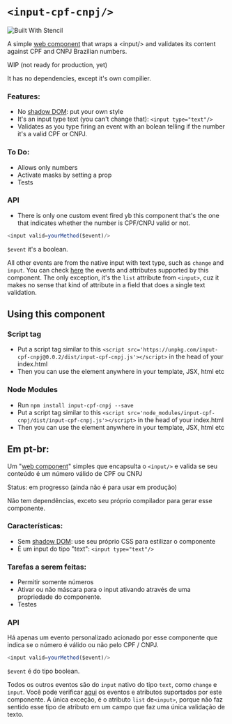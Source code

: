 # `<input-cpf-cnpj/> `

![Built With Stencil](https://img.shields.io/badge/-Built%20With%20Stencil-16161d.svg?logo=data%3Aimage%2Fsvg%2Bxml%3Bbase64%2CPD94bWwgdmVyc2lvbj0iMS4wIiBlbmNvZGluZz0idXRmLTgiPz4KPCEtLSBHZW5lcmF0b3I6IEFkb2JlIElsbHVzdHJhdG9yIDE5LjIuMSwgU1ZHIEV4cG9ydCBQbHVnLUluIC4gU1ZHIFZlcnNpb246IDYuMDAgQnVpbGQgMCkgIC0tPgo8c3ZnIHZlcnNpb249IjEuMSIgaWQ9IkxheWVyXzEiIHhtbG5zPSJodHRwOi8vd3d3LnczLm9yZy8yMDAwL3N2ZyIgeG1sbnM6eGxpbms9Imh0dHA6Ly93d3cudzMub3JnLzE5OTkveGxpbmsiIHg9IjBweCIgeT0iMHB4IgoJIHZpZXdCb3g9IjAgMCA1MTIgNTEyIiBzdHlsZT0iZW5hYmxlLWJhY2tncm91bmQ6bmV3IDAgMCA1MTIgNTEyOyIgeG1sOnNwYWNlPSJwcmVzZXJ2ZSI%2BCjxzdHlsZSB0eXBlPSJ0ZXh0L2NzcyI%2BCgkuc3Qwe2ZpbGw6I0ZGRkZGRjt9Cjwvc3R5bGU%2BCjxwYXRoIGNsYXNzPSJzdDAiIGQ9Ik00MjQuNywzNzMuOWMwLDM3LjYtNTUuMSw2OC42LTkyLjcsNjguNkgxODAuNGMtMzcuOSwwLTkyLjctMzAuNy05Mi43LTY4LjZ2LTMuNmgzMzYuOVYzNzMuOXoiLz4KPHBhdGggY2xhc3M9InN0MCIgZD0iTTQyNC43LDI5Mi4xSDE4MC40Yy0zNy42LDAtOTIuNy0zMS05Mi43LTY4LjZ2LTMuNkgzMzJjMzcuNiwwLDkyLjcsMzEsOTIuNyw2OC42VjI5Mi4xeiIvPgo8cGF0aCBjbGFzcz0ic3QwIiBkPSJNNDI0LjcsMTQxLjdIODcuN3YtMy42YzAtMzcuNiw1NC44LTY4LjYsOTIuNy02OC42SDMzMmMzNy45LDAsOTIuNywzMC43LDkyLjcsNjguNlYxNDEuN3oiLz4KPC9zdmc%2BCg%3D%3D&colorA=16161d&style=flat-square)

A simple [web component](https://developer.mozilla.org/en-US/docs/Web/Web_Components) that wraps a &lt;input/> and validates its content against CPF and CNPJ Brazilian numbers. 

WIP (not ready for production, yet)

It has no dependencies, except it's own compilier. 

### Features:
- No [shadow DOM](https://developer.mozilla.org/en-US/docs/Web/Web_Components/Using_shadow_DOM): put your own style
- It's an input type text (you can't change that): `<input type="text"/>`
- Validates as you type firing an event with an bolean telling if the number it's a valid CPF or CNPJ.

### To Do:
- Allows only numbers
- Activate masks by setting a prop
- Tests

### API
- There is only one custom event fired yb this component that's the one that indicates whether the number is CPF/CNPJ valid or not. 
``` typescript
<input valid=yourMethod($event)/>
```
`$event` it's a boolean. 

All other events are from the native input with text type, such as `change` and `input`. You can check [here](https://developer.mozilla.org/en-US/docs/Web/HTML/Element/input/text) the events and attributes supported by this component. The only exception, it's the `list` attribute from `<input>`, cuz it makes no sense that kind of attribute in a field that does a single text validation. 

## Using this component

### Script tag

- Put a script tag similar to this `<script src='https://unpkg.com/input-cpf-cnpj@0.0.2/dist/input-cpf-cnpj.js'></script>` in the head of your index.html
- Then you can use the element anywhere in your template, JSX, html etc

### Node Modules
- Run `npm install input-cpf-cnpj --save`
- Put a script tag similar to this `<script src='node_modules/input-cpf-cnpj/dist/input-cpf-cnpj.js'></script>` in the head of your index.html
- Then you can use the element anywhere in your template, JSX, html etc

## Em pt-br:

Um "[web component](https://developer.mozilla.org/en-US/docs/Web/Web_Components)" simples que encapsulta o `<input/>` e valida se seu conteúdo é um número válido de CPF ou CNPJ

Status: em progresso (ainda não é para usar em produção)

Não tem dependências, exceto seu próprio compilador para gerar esse componente. 

### Características:
- Sem [shadow DOM](https://developer.mozilla.org/en-US/docs/Web/Web_Components/Using_shadow_DOM): use seu próprio CSS para estilizar o componente
- É um input do tipo "text": `<input type="text"/>`

### Tarefas a serem feitas:
- Permitir somente números
- Ativar ou não máscara para o input ativando através de uma propriedade do componente. 
- Testes

### API
Há apenas um evento personalizado acionado por esse componente que indica se o número é válido ou não pelo CPF / CNPJ.
``` typescript
<input valid=yourMethod($event)/>
```
`$event` é do tipo boolean. 

Todos os outros eventos são do `input` nativo do tipo `text`, como `change` e` input`. Você pode verificar [aqui](https://developer.mozilla.org/en-US/docs/Web/HTML/Element/input/text) os eventos e atributos suportados por este componente. A única exceção, é o atributo `list` de` <input> `, porque não faz sentido esse tipo de atributo em um campo que faz uma única validação de texto.